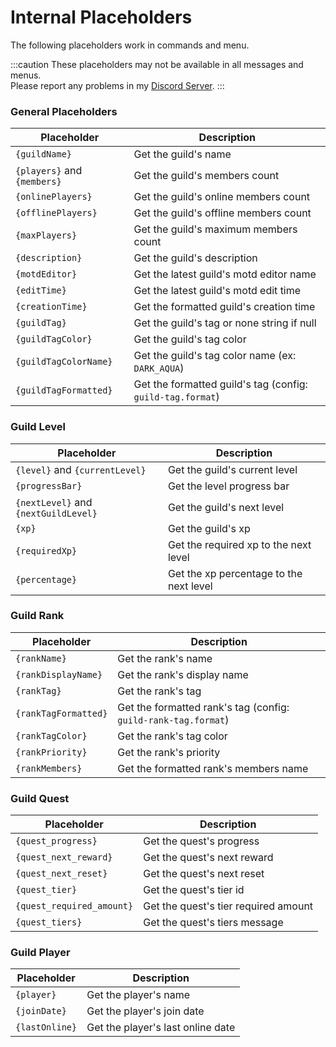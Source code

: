 # Internal Placeholders

The following placeholders work in commands and menu.

:::caution
These placeholders may not be available in all messages and menus. <br/>
Please report any problems in my [Discord Server](https://pixelstudios.dev/discord).
:::

### General Placeholders

| Placeholder                 | Description                                                |
|-----------------------------|------------------------------------------------------------|
| `{guildName}`               | Get the guild's name                                       |
| `{players}` and `{members}` | Get the guild's members count                              |
| `{onlinePlayers}`           | Get the guild's online members count                       |
| `{offlinePlayers}`          | Get the guild's offline members count                      |
| `{maxPlayers}`              | Get the guild's maximum members count                      |
| `{description}`             | Get the guild's description                                |
| `{motdEditor}`              | Get the latest guild's motd editor name                    |
| `{editTime}`                | Get the latest guild's motd edit time                      |
| `{creationTime}`            | Get the formatted guild's creation time                    |
| `{guildTag}`                | Get the guild's tag or none string if null                 |
| `{guildTagColor}`           | Get the guild's tag color                                  |
| `{guildTagColorName}`       | Get the guild's tag color name (ex: `DARK_AQUA`)           |
| `{guildTagFormatted}`       | Get the formatted guild's tag (config: `guild-tag.format`) |

### Guild Level

| Placeholder                          | Description                             |
|--------------------------------------|-----------------------------------------|
| `{level}` and `{currentLevel}`       | Get the guild's current level           |
| `{progressBar}`                      | Get the level progress bar              |
| `{nextLevel}` and `{nextGuildLevel}` | Get the guild's next level              |
| `{xp}`                               | Get the guild's xp                      |
| `{requiredXp}`                       | Get the required xp to the next level   |
| `{percentage}`                       | Get the xp percentage to the next level |

### Guild Rank

| Placeholder          | Description                                                    |
|----------------------|----------------------------------------------------------------|
| `{rankName}`         | Get the rank's name                                            |
| `{rankDisplayName}`  | Get the rank's display name                                    |
| `{rankTag}`          | Get the rank's tag                                             |
| `{rankTagFormatted}` | Get the formatted rank's tag (config: `guild-rank-tag.format`) |
| `{rankTagColor}`     | Get the rank's tag color                                       |
| `{rankPriority}`     | Get the rank's priority                                        |
| `{rankMembers}`      | Get the formatted rank's members name                          |

### Guild Quest

| Placeholder               | Description                          |
|---------------------------|--------------------------------------|
| `{quest_progress}`        | Get the quest's progress             |
| `{quest_next_reward}`     | Get the quest's next reward          |
| `{quest_next_reset}`      | Get the quest's next reset           |
| `{quest_tier}`            | Get the quest's tier id              |
| `{quest_required_amount}` | Get the quest's tier required amount |
| `{quest_tiers}`           | Get the quest's tiers message        |

### Guild Player

| Placeholder    | Description                       |
|----------------|-----------------------------------|
| `{player}`     | Get the player's name             |
| `{joinDate}`   | Get the player's join date        |
| `{lastOnline}` | Get the player's last online date |